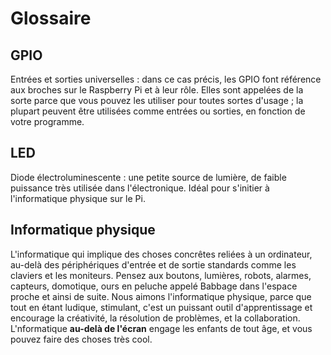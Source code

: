 # Glossaire

## GPIO

Entrées et sorties universelles : dans ce cas précis, les GPIO font référence aux broches sur le Raspberry Pi et à leur rôle. Elles sont appelées de la sorte parce que vous pouvez les utiliser pour toutes sortes d'usage ; la plupart peuvent être utilisées comme entrées ou sorties, en fonction de votre programme.

## LED

Diode électroluminescente : une petite source de lumière, de faible puissance très utilisée dans l'électronique. Idéal pour s'initier à l'informatique physique sur le Pi.

## Informatique physique

L'informatique qui implique des choses concrêtes reliées à un ordinateur, au-delà des périphériques d'entrée et de sortie standards comme les claviers et les moniteurs. Pensez aux boutons, lumières, robots, alarmes, capteurs, domotique, ours en peluche appelé Babbage dans l'espace proche et ainsi de suite. Nous aimons l'informatique physique, parce que tout en étant ludique, stimulant, c'est un puissant outil d'apprentissage et encourage la créativité, la résolution de problèmes, et la collaboration. L'nformatique **au-delà de l'écran** engage les enfants de tout âge, et vous pouvez faire des choses très cool.
